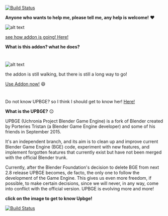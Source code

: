 
[![Build Status](https://github.com/EndSSgamesStudio/UPBGE-Fast-Game/blob/master/doc/readme/passing.svg)](https://github.com/EndSSgamesStudio/UPBGE-Fast-Game/releases) 

**Anyone who wants to help me, please tell me, any help is welcome!** ❤️

![alt text](https://github.com/EndSSgamesStudio/UPBGE-Fast-Game/blob/master/doc/readme/0.3.png)

[see how addon is going! Here!](https://github.com/EndSSgamesStudio/UPBGE-Fast-Game/projects) 

**What is this addon? what he does?**

#

![alt text](https://github.com/EndSSgamesStudio/UPBGE-Fast-Game/blob/master/doc/readme/Readme%20Addon%20Infor.png)



the addon is still walking, but there is still a long way to go!

[Use Addon now!](https://github.com/EndSSgamesStudio/Addon_Upbge_Game_Objects/releases) 😄

#
#
Do not know UPBGE?
so I think I should get to know her! [Here!](https://github.com/EndSSgamesStudio/Addon_Upbge_Game_Objects/releases)

**What is the UPBGE?** 😐

UPBGE (Uchronia Project Blender Game Engine) is a fork of Blender created by Porteries Tristan (a Blender Game Engine developer) and some of his friends in September 2015.

It's an independent branch, and its aim is to clean up and improve current Blender Game Engine (BGE) code, experiment with new features, and implement forgotten features that currently exist but have not been merged with the official Blender trunk.

Currently, after the Blender Foundation's decision to delete BGE from next 2.8 release UPBGE becomes, de facto, the only one to follow the development of the Game Engine. This gives us even more freedom, if possible, to make certain decisions, since we will never, in any way, come into conflict with the official version.
UPBGE is evolving more and more! 

**click on the image to get to know Upbge!**

[![Build Status](https://github.com/EndSSgamesStudio/UPBGE-Fast-Game/blob/master/doc/readme/Upbge%20Logo.png)](https://upbge.org/)

